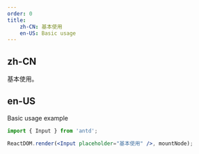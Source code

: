 ```yaml
---
order: 0
title:
    zh-CN: 基本使用
    en-US: Basic usage
---
```


## zh-CN

基本使用。

## en-US

Basic usage example

````jsx
import { Input } from 'antd';

ReactDOM.render(<Input placeholder="基本使用" />, mountNode);
````
